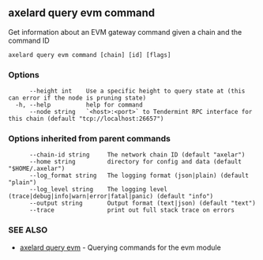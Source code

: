 ## axelard query evm command

Get information about an EVM gateway command given a chain and the command ID

```
axelard query evm command [chain] [id] [flags]
```

### Options

```
      --height int    Use a specific height to query state at (this can error if the node is pruning state)
  -h, --help          help for command
      --node string   `<host>:<port>` to Tendermint RPC interface for this chain (default "tcp://localhost:26657")
```

### Options inherited from parent commands

```
      --chain-id string     The network chain ID (default "axelar")
      --home string         directory for config and data (default "$HOME/.axelar")
      --log_format string   The logging format (json|plain) (default "plain")
      --log_level string    The logging level (trace|debug|info|warn|error|fatal|panic) (default "info")
      --output string       Output format (text|json) (default "text")
      --trace               print out full stack trace on errors
```

### SEE ALSO

- [axelard query evm](/cli-docs/v0_29_1/axelard_query_evm) - Querying commands for the evm module
